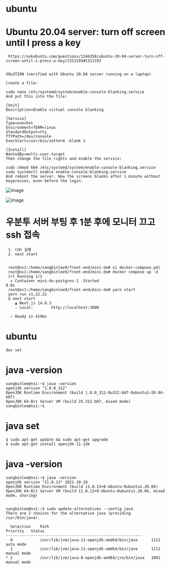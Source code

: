 # ubuntu 


# Ubuntu 20.04 server: turn off screen until I press a key

     https://askubuntu.com/questions/1244358/ubuntu-20-04-server-turn-off-screen-until-i-press-a-key/1312193#1312193
     
    
    SOLUTION (verified with Ubuntu 20.04 server running on a laptop)
    
    Create a file:
    
    sudo nano /etc/systemd/system/enable-console-blanking.service
    And put this into the file:
    
    [Unit]
    Description=Enable virtual console blanking
    
    [Service]
    Type=oneshot
    Environment=TERM=linux
    StandardOutput=tty
    TTYPath=/dev/console
    ExecStart=/usr/bin/setterm -blank 1
    
    [Install]
    WantedBy=multi-user.target
    Then change the file rights and enable the service:
    
    sudo chmod 664 /etc/systemd/system/enable-console-blanking.service
    sudo systemctl enable enable-console-blanking.service
    And reboot the server. Now the screens blanks after 1 minute without keypresses, even before the login.

![image](https://github.com/sangbinlee/ubuntu/assets/4024414/668f8675-e82a-4c74-b4d0-336fd2c79e20)

![image](https://github.com/sangbinlee/ubuntu/assets/4024414/e4840303-f4c9-4fbe-beaf-c214101dac23)


# 우분투 서버 부팅 후 1분 후에 모니터 끄고 ssh 접속 

     1. 디비 실행
     2. next start
     
     
     root@ns1:/home/sangbinlee9/front-end/mini-do# vi docker-compose.yml
     root@ns1:/home/sangbinlee9/front-end/mini-do# docker compose up -d
     [+] Running 1/1
      ✔ Container mini-do-postgres-1  Started                                                                                                                 0.0s
     root@ns1:/home/sangbinlee9/front-end/mini-do# yarn start
     yarn run v1.22.21
     $ next start
        ▲ Next.js 14.0.3
        - Local:        http://localhost:3000
     
      ✓ Ready in 419ms










# ubuntu
    dev set

# java -version
    sangbinlee@ns1:~$ java -version
    openjdk version "1.8.0_312"
    OpenJDK Runtime Environment (build 1.8.0_312-8u312-b07-0ubuntu1~20.04-b07)
    OpenJDK 64-Bit Server VM (build 25.312-b07, mixed mode)
    sangbinlee@ns1:~$



# java set
    $ sudo apt-get update && sudo apt-get upgrade
    $ sudo apt-get install openjdk-11-jdk


# java -version

    sangbinlee@ns1:~$ java -version
    openjdk version "11.0.13" 2021-10-19
    OpenJDK Runtime Environment (build 11.0.13+8-Ubuntu-0ubuntu1.20.04)
    OpenJDK 64-Bit Server VM (build 11.0.13+8-Ubuntu-0ubuntu1.20.04, mixed mode, sharing)


    sangbinlee@ns1:~$ sudo update-alternatives --config java
    There are 2 choices for the alternative java (providing /usr/bin/java).

      Selection    Path                                            Priority   Status
    ------------------------------------------------------------
      0            /usr/lib/jvm/java-11-openjdk-amd64/bin/java      1111      auto mode
      1            /usr/lib/jvm/java-11-openjdk-amd64/bin/java      1111      manual mode
    * 2            /usr/lib/jvm/java-8-openjdk-amd64/jre/bin/java   1081      manual mode

